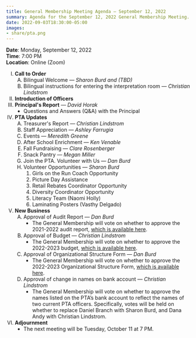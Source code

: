 ```yaml
---
title: General Membership Meeting Agenda — September 12, 2022
summary: Agenda for the September 12, 2022 General Membership Meeting.
date: 2022-09-03T18:30:00-05:00
images:
- share/pta.png
---
```


<style type="text/css">
    ol { list-style-type: upper-roman; }
    ol ol { list-style-type: upper-alpha; }
    ol ol ol { list-style-type: decimal; }
    ol ol ol ol { list-style-type: lower-alpha; }
    ul { list-style-type: disc; }
</style>

**Date**: Monday, September 12, 2022  
**Time**: 7:00 PM  
**Location**: Online (Zoom)

1. **Call to Order**
    1. Bilingual Welcome — *Sharon Burd and (TBD)*
    1. Bilingual instructions for entering the interpretation room — *Christian Lindstrom*
1. **Introduction of Officers**
1. **Principal's Report** — *David Horak*
    - Questions and Answers (Q&A) with the Principal
1. **PTA Updates**
    1. Treasurer's Report — *Christian Lindstrom*
    1. Staff Appreciation — *Ashley Farrugia*
    1. Events — *Meredith Greene*
    1. After School Enrichment — *Ken Venable*
    1. Fall Fundraising — *Clare Rosenberger*
    1. Snack Pantry — *Megan Miller*
    1. Join the PTA. Volunteer with Us — *Dan Burd*
    1. Volunteer Opportunities — *Sharon Burd*
        1. Girls on the Run Coach Opportunity
        1. Picture Day Assistance
        1. Retail Rebates Coordinator Opportunity
        1. Diversity Coordinator Opportunity
        1. Literacy Team (Naomi Holly)
        1. Laminating Posters (Vasthy Delgado)
1. **New Business**
    1. Approval of Audit Report — *Dan Burd*
        - The General Membership will vote on whether to approve the 2021-2022 audit report, [which is available here](https://www.abingdonpta.org/audits/2021-2022.pdf).
    1. Approval of Budget — *Christian Lindstrom*
        - The General Membership will vote on whether to approve the 2022-2023 budget, [which is available here](https://www.abingdonpta.org/budget/2022-2023/).
    1. Approval of Organizational Structure Form — *Dan Burd*
        - The General Membership will vote on whether to approve the 2022-2023 Organizational Structure Form, [which is available here](https://www.abingdonpta.org/organizational/2022-2023.pdf).
    1. Approval of change in names on bank account — *Christian Lindstrom*
        - The General Membership will vote on whether to approve the names listed on the PTA’s bank account to reflect the names of two current PTA officers. Specifically, votes will be held on whether to replace Daniel Branch with Sharon Burd, and Dana Andy with Christian Lindstrom.
1. **Adjournment**
	- The next meeting will be Tuesday, October 11 at 7 PM.